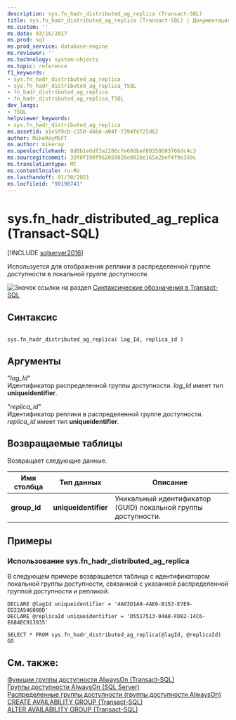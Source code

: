 ```yaml
---
description: sys.fn_hadr_distributed_ag_replica (Transact-SQL)
title: sys.fn_hadr_distributed_ag_replica (Transact-SQL) | Документация Майкрософт
ms.custom: ''
ms.date: 03/16/2017
ms.prod: sql
ms.prod_service: database-engine
ms.reviewer: ''
ms.technology: system-objects
ms.topic: reference
f1_keywords:
- sys.fn_hadr_distributed_ag_replica
- sys.fn_hadr_distributed_ag_replica_TSQL
- fn_hadr_distributed_ag_replica
- fn_hadr_distributed_ag_replica_TSQL
dev_langs:
- TSQL
helpviewer_keywords:
- sys.fn_hadr_distributed_ag_replica
ms.assetid: a1e5f9cb-c350-4bb4-a04f-7394f6f25d62
author: MikeRayMSFT
ms.author: mikeray
ms.openlocfilehash: 8d0b1e6df3a2286cfe60dbaf89358683766dc4c3
ms.sourcegitcommit: 33f0f190f962059826e002be165a2bef4f9e350c
ms.translationtype: MT
ms.contentlocale: ru-RU
ms.lasthandoff: 01/30/2021
ms.locfileid: "99198741"
---
```

# <a name="sysfn_hadr_distributed_ag_replica-transact-sql"></a>sys.fn_hadr_distributed_ag_replica (Transact-SQL)
[!INCLUDE [sqlserver2016](../../includes/applies-to-version/sqlserver2016.md)]

  Используется для отображения реплики в распределенной группе доступности в локальной группе доступности.  
  
 ![Значок ссылки на раздел](../../database-engine/configure-windows/media/topic-link.gif "Значок ссылки на раздел") [Синтаксические обозначения в Transact-SQL](../../t-sql/language-elements/transact-sql-syntax-conventions-transact-sql.md)  
  
## <a name="syntax"></a>Синтаксис  
  
```  
  
sys.fn_hadr_distributed_ag_replica( lag_Id, replica_id )  
```  
  
## <a name="arguments"></a>Аргументы  
 "*lag_Id*"  
 Идентификатор распределенной группы доступности. *lag_Id* имеет тип **uniqueidentifier**.  
  
 "*replica_id*"  
 Идентификатор реплики в распределенной группе доступности. *replica_id* имеет тип **uniqueidentifier**.  
  
## <a name="tables-returned"></a>Возвращаемые таблицы  
 Возвращает следующие данные.  
  
|Имя столбца|Тип данных|Описание|  
|-----------------|---------------|-----------------|  
|**group_id**|**uniqueidentifier**|Уникальный идентификатор (GUID) локальной группы доступности.|  
  
## <a name="examples"></a>Примеры  
  
### <a name="using-sysfn_hadr_distributed_ag_replica"></a>Использование sys.fn_hadr_distributed_ag_replica  
 В следующем примере возвращается таблица с идентификатором локальной группы доступности, связанной с указанной распределенной группой доступности и репликой.  
  
```  
DECLARE @lagId uniqueidentifier = '4A03D1A8-4AE6-B153-E7E9-ED22A546008D'  
DECLARE @replicaId uniqueidentifier = 'D5517513-04A8-FD82-14C6-E684EC913935'  
  
SELECT * FROM sys.fn_hadr_distributed_ag_replica(@lagId, @replicaId)  
GO  
```  
  
## <a name="see-also"></a>См. также:  
 [Функции группы доступности AlwaysOn &#40;Transact-SQL&#41;](../../relational-databases/system-functions/always-on-availability-groups-functions-transact-sql.md)   
 [Группы доступности AlwaysOn &#40;SQL Server&#41;](../../database-engine/availability-groups/windows/always-on-availability-groups-sql-server.md)   
 [Распределенные группы доступности &#40;группы доступности AlwaysOn&#41;](../../database-engine/availability-groups/windows/distributed-availability-groups.md)  
 [CREATE AVAILABILITY GROUP (Transact-SQL)](../../t-sql/statements/create-availability-group-transact-sql.md)   
 [ALTER AVAILABILITY GROUP (Transact-SQL)](../../t-sql/statements/alter-availability-group-transact-sql.md)  
  
